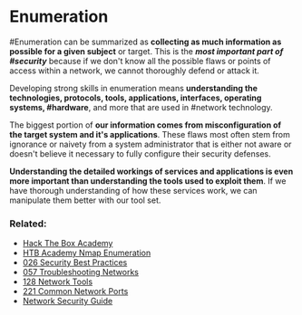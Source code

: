 # Enumeration

#Enumeration can be summarized as **collecting as much information as possible for a given subject** or target. This is the ***most important part of #security*** because if we don't know all the possible flaws or points of access within a network, we cannot thoroughly defend or attack it. 

Developing strong skills in enumeration means **understanding the technologies, protocols, tools, applications, interfaces, operating systems, #hardware**, and more that are used in #network technology.

The biggest portion of **our information comes from misconfiguration of the target system and it's applications**. These flaws most often stem from ignorance or naivety from a system administrator that is either not aware or doesn't believe it necessary to fully configure their security defenses.

**Understanding the detailed workings of services and applications is even more important than understanding the tools used to exploit them**. If we have thorough understanding of how these services work, we can manipulate them better with our tool set.

### Related:

- [Hack The Box Academy](https://academy.hackthebox.com/ 'hack the box academy home page')
- [HTB Academy Nmap Enumeration](https://academy.hackthebox.com/module/19/section/99 'HTB academy enumertaion with nmap')
- [026 Security Best Practices](026%20Security%20Best%20Practices.md)
- [057 Troubleshooting Networks](057%20Troubleshooting%20Networks.md)
- [128 Network Tools](128%20Network%20Tools.md)
- [221 Common Network Ports](221%20Common%20Network%20Ports.md)
- [Network Security Guide](Network%20Security%20Guide.md)